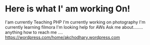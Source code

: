 # Here is what I' am working On!
I'am currently Teaching PHP
I'm currently working on photography
I'm currently learning filmora
I'm looking help for AWs
Ask me about........ anything
how to reach me .... https://wordpress.com/home/akchodhary.wordpress.com
